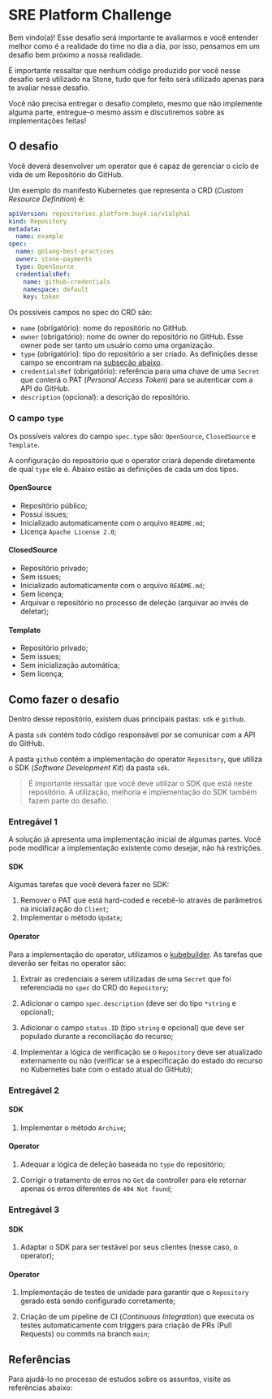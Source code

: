 # SRE Platform Challenge

Bem vindo(a)! Esse desafio será importante te avaliarmos e você entender melhor como é a realidade do time no dia a dia, por isso, pensamos em um desafio bem próximo a nossa realidade.

É importante ressaltar que nenhum código produzido por você nesse desafio será utilizado na Stone, tudo que for feito será utilizado apenas para te avaliar nesse desafio.

Você não precisa entregar o desafio completo, mesmo que não implemente alguma parte, entregue-o mesmo assim e discutiremos sobre as implementações feitas!

## O desafio

Você deverá desenvolver um operator que é capaz de gerenciar o ciclo de vida de um Repositório do GitHub.

Um exemplo do manifesto Kubernetes que representa o CRD (_Custom Resource Definition_) é:

```yaml
apiVersion: repositories.platform.buy4.io/v1alpha1
kind: Repository
metadata:
  name: example
spec:
  name: golang-best-practices
  owner: stone-payments
  type: OpenSource
  credentialsRef:
    name: github-credentials
    namespace: default
    key: token
```

Os possíveis campos no spec do CRD são:
- `name` (obrigatório): nome do repositório no GitHub.
- `owner` (obrigatório): nome do owner do repositório no GitHub. Esse owner pode ser tanto um usuário como uma organização.
- `type` (obrigatório): tipo do repositório a ser criado. As definições desse campo se encontram na [subseção abaixo](#o-campo-type).
- `credentialsRef` (obrigatório): referência para uma chave de uma `Secret` que conterá o PAT (_Personal Access Token_) para se autenticar com a API do GitHub.
- `description` (opcional): a descrição do repositório.

### O campo `type`

Os possíveis valores do campo `spec.type` são: `OpenSource`, `ClosedSource` e `Template`.

A configuração do repositório que o operator criará depende diretamente de qual `type` ele é. Abaixo estão as definições de cada um dos tipos.

#### OpenSource

- Repositório público;
- Possui issues;
- Inicializado automaticamente com o arquivo `README.md`;
- Licença `Apache License 2.0`;

#### ClosedSource

- Repositório privado;
- Sem issues;
- Inicializado automaticamente com o arquivo `README.md`;
- Sem licença;
- Arquivar o repositório no processo de deleção (arquivar ao invés de deletar);

#### Template
- Repositório privado;
- Sem issues;
- Sem inicialização automática;
- Sem licença;

## Como fazer o desafio

Dentro desse repositório, existem duas principais pastas: `sdk` e `github`.

A pasta `sdk` contém todo código responsável por se comunicar com a API do GitHub.

A pasta `github` contém a implementação do operator `Repository`, que utiliza o SDK (_Software Development Kit_) da pasta `sdk`.
> É importante ressaltar que você deve utilizar o SDK que está neste repositório. A utilização, melhoria e implementação do SDK também fazem parte do desafio.

### Entregável 1

A solução já apresenta uma implementação inicial de algumas partes. Você pode modificar a implementação existente como desejar, não há restrições. 

#### SDK

Algumas tarefas que você deverá fazer no SDK:

1.  Remover o PAT que está hard-coded e recebê-lo através de parâmetros na inicialização do `Client`;
2.  Implementar o método `Update`;


#### Operator

Para a implementação do operator, utilizamos o [kubebuilder](https://kubebuilder.io/). As tarefas que deverão ser feitas no operator são:

1. Extrair as credenciais a serem utilizadas de uma `Secret` que foi referenciada no `spec` do CRD do `Repository`;

2. Adicionar o campo `spec.description` (deve ser do tipo `*string` e opcional);

3.  Adicionar o campo `status.ID` (tipo `string` e opcional) que deve ser populado durante a reconciliação do recurso;

4. Implementar a lógica de verificação se o `Repository` deve ser atualizado externamente ou não (verificar se a especificação do estado do recurso no Kubernetes bate com o estado atual do GitHub);

### Entregável 2

#### SDK
1.  Implementar o método `Archive`;

#### Operator
1. Adequar a lógica de deleção baseada no `type` do repositório;

2. Corrigir o tratamento de erros no `Get` da controller para ele retornar apenas os erros diferentes de `404 Not found`;

### Entregável 3

#### SDK
1. Adaptar o SDK para ser testável por seus clientes (nesse caso, o operator);

#### Operator
1. Implementação de testes de unidade para garantir que o `Repository` gerado está sendo configurado corretamente;

2. Criação de um pipeline de CI (_Continuous Integration_) que executa os testes automaticamente com triggers para criação de PRs (Pull Requests) ou commits na branch `main`;

## Referências

Para ajudá-lo no processo de estudos sobre os assuntos, visite as referências abaixo:
